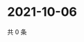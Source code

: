 # 2021-10-06

共 0 条

<!-- BEGIN -->
<!-- 最后更新时间 Wed Oct 06 2021 22:17:08 GMT+0800 (China Standard Time) -->

<!-- END -->
